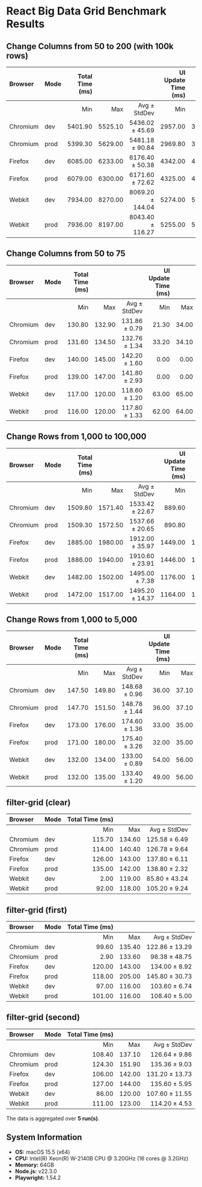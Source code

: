 # React Big Data Grid Benchmark Results

## Change Columns from 50 to 200 (with 100k rows)

| Browser | Mode | Total Time (ms) | | | UI Update Time (ms) | | |
| :--- | :--- | ---: | ---: | ---: | ---: | ---: | ---: |
| | | Min | Max | Avg ± StdDev | Min | Max | Avg ± StdDev |
| Chromium | dev | 5401.90 | 5525.10 | 5436.02 ± 45.69 | 2957.00 | 3052.90 | 2985.74 ± 34.86 |
| Chromium | prod | 5399.30 | 5629.00 | 5481.18 ± 90.84 | 2969.80 | 3095.20 | 3006.58 ± 48.14 |
| Firefox | dev | 6085.00 | 6233.00 | 6176.40 ± 50.38 | 4342.00 | 4458.00 | 4421.80 ± 41.80 |
| Firefox | prod | 6079.00 | 6300.00 | 6171.60 ± 72.62 | 4325.00 | 4500.00 | 4414.20 ± 56.96 |
| Webkit | dev | 7934.00 | 8270.00 | 8069.20 ± 144.04 | 5274.00 | 5471.00 | 5350.20 ± 84.42 |
| Webkit | prod | 7936.00 | 8197.00 | 8043.40 ± 116.27 | 5255.00 | 5429.00 | 5327.00 ± 68.75 |

## Change Columns from 50 to 75

| Browser | Mode | Total Time (ms) | | | UI Update Time (ms) | | |
| :--- | :--- | ---: | ---: | ---: | ---: | ---: | ---: |
| | | Min | Max | Avg ± StdDev | Min | Max | Avg ± StdDev |
| Chromium | dev | 130.80 | 132.90 | 131.86 ± 0.79 | 21.30 | 34.00 | 26.30 ± 5.89 |
| Chromium | prod | 131.60 | 134.50 | 132.76 ± 1.34 | 33.20 | 34.10 | 33.56 ± 0.31 |
| Firefox | dev | 140.00 | 145.00 | 142.20 ± 1.60 | 0.00 | 0.00 | 0.00 ± 0.00 |
| Firefox | prod | 139.00 | 147.00 | 141.80 ± 2.93 | 0.00 | 0.00 | 0.00 ± 0.00 |
| Webkit | dev | 117.00 | 120.00 | 118.60 ± 1.20 | 63.00 | 65.00 | 63.80 ± 0.75 |
| Webkit | prod | 116.00 | 120.00 | 117.80 ± 1.33 | 62.00 | 64.00 | 63.20 ± 0.98 |

## Change Rows from 1,000 to 100,000

| Browser | Mode | Total Time (ms) | | | UI Update Time (ms) | | |
| :--- | :--- | ---: | ---: | ---: | ---: | ---: | ---: |
| | | Min | Max | Avg ± StdDev | Min | Max | Avg ± StdDev |
| Chromium | dev | 1509.80 | 1571.40 | 1533.42 ± 22.67 | 889.60 | 913.50 | 897.56 ± 8.26 |
| Chromium | prod | 1509.30 | 1572.50 | 1537.66 ± 20.65 | 890.80 | 931.00 | 906.46 ± 14.45 |
| Firefox | dev | 1885.00 | 1980.00 | 1912.00 ± 35.97 | 1449.00 | 1540.00 | 1473.20 ± 34.54 |
| Firefox | prod | 1886.00 | 1940.00 | 1910.60 ± 23.91 | 1446.00 | 1492.00 | 1468.20 ± 18.84 |
| Webkit | dev | 1482.00 | 1502.00 | 1495.00 ± 7.38 | 1176.00 | 1192.00 | 1186.00 ± 5.66 |
| Webkit | prod | 1472.00 | 1517.00 | 1495.20 ± 14.37 | 1164.00 | 1199.00 | 1182.20 ± 11.37 |

## Change Rows from 1,000 to 5,000

| Browser | Mode | Total Time (ms) | | | UI Update Time (ms) | | |
| :--- | :--- | ---: | ---: | ---: | ---: | ---: | ---: |
| | | Min | Max | Avg ± StdDev | Min | Max | Avg ± StdDev |
| Chromium | dev | 147.50 | 149.80 | 148.68 ± 0.96 | 36.00 | 37.10 | 36.46 ± 0.38 |
| Chromium | prod | 147.70 | 151.50 | 148.78 ± 1.44 | 36.00 | 37.10 | 36.58 ± 0.37 |
| Firefox | dev | 173.00 | 176.00 | 174.60 ± 1.36 | 33.00 | 35.00 | 33.60 ± 0.80 |
| Firefox | prod | 171.00 | 180.00 | 175.40 ± 3.26 | 32.00 | 35.00 | 33.20 ± 0.98 |
| Webkit | dev | 132.00 | 134.00 | 133.00 ± 0.89 | 54.00 | 56.00 | 55.00 ± 0.63 |
| Webkit | prod | 132.00 | 135.00 | 133.40 ± 1.20 | 49.00 | 56.00 | 53.80 ± 2.48 |

## filter-grid (clear)

| Browser | Mode | Total Time (ms) | | |
| :--- | :--- | ---: | ---: | ---: |
| | | Min | Max | Avg ± StdDev |
| Chromium | dev | 115.70 | 134.60 | 125.58 ± 6.49 |
| Chromium | prod | 114.00 | 140.40 | 126.78 ± 9.64 |
| Firefox | dev | 126.00 | 143.00 | 137.80 ± 6.11 |
| Firefox | prod | 135.00 | 142.00 | 138.80 ± 2.32 |
| Webkit | dev | 2.00 | 119.00 | 85.80 ± 43.24 |
| Webkit | prod | 92.00 | 118.00 | 105.20 ± 9.24 |

## filter-grid (first)

| Browser | Mode | Total Time (ms) | | |
| :--- | :--- | ---: | ---: | ---: |
| | | Min | Max | Avg ± StdDev |
| Chromium | dev | 99.60 | 135.40 | 122.86 ± 13.29 |
| Chromium | prod | 2.90 | 133.60 | 98.38 ± 48.75 |
| Firefox | dev | 120.00 | 143.00 | 134.00 ± 8.92 |
| Firefox | prod | 118.00 | 205.00 | 145.80 ± 30.73 |
| Webkit | dev | 97.00 | 116.00 | 103.60 ± 6.74 |
| Webkit | prod | 101.00 | 116.00 | 108.40 ± 5.00 |

## filter-grid (second)

| Browser | Mode | Total Time (ms) | | |
| :--- | :--- | ---: | ---: | ---: |
| | | Min | Max | Avg ± StdDev |
| Chromium | dev | 108.40 | 137.10 | 126.64 ± 9.86 |
| Chromium | prod | 124.30 | 151.90 | 135.36 ± 9.03 |
| Firefox | dev | 106.00 | 142.00 | 131.20 ± 13.73 |
| Firefox | prod | 127.00 | 144.00 | 135.60 ± 5.95 |
| Webkit | dev | 86.00 | 120.00 | 107.60 ± 11.55 |
| Webkit | prod | 111.00 | 123.00 | 114.20 ± 4.53 |



The data is aggregated over **5 run(s)**.

## System Information
* **OS:** macOS 15.5 (x64)
* **CPU:** Intel(R) Xeon(R) W-2140B CPU @ 3.20GHz (16 cores @ 3.2GHz)
* **Memory:** 64GB
* **Node.js:** v22.3.0
* **Playwright:** 1.54.2

